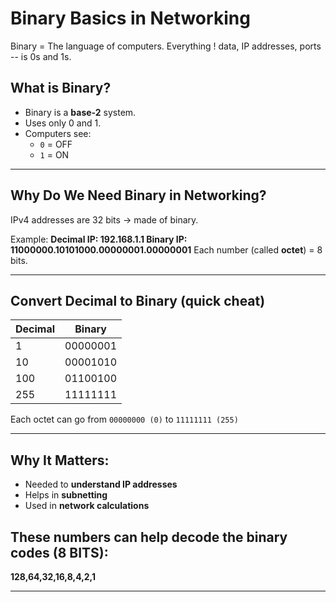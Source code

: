 #  Binary Basics in Networking

Binary = The language of computers. Everything ! data, IP addresses, ports -- is 0s and 1s.


## What is Binary?

- Binary is a **base-2**  system.
- Uses only 0 and 1.
- Computers see:
  - `0` = OFF
  - `1` = ON

_____________________________________

##  Why Do We Need Binary in Networking?

IPv4 addresses are 32 bits → made of binary.

Example:
**Decimal IP: 192.168.1.1
Binary IP:  11000000.10101000.00000001.00000001**
Each number (called **octet**) = 8 bits.

---

##  Convert Decimal to Binary (quick cheat)

| Decimal | Binary     |
|---------|------------|
| 1       | 00000001   |
| 10      | 00001010   |
| 100     | 01100100   |
| 255     | 11111111   |

Each octet can go from `00000000 (0)` to `11111111 (255)`

---

## Why It Matters:
- Needed to **understand IP addresses**
- Helps in **subnetting**
- Used in **network calculations**

## These numbers can help decode the binary codes (8 BITS):
  **128,64,32,16,8,4,2,1**

---

